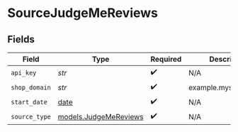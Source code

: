 # SourceJudgeMeReviews


## Fields

| Field                                                                | Type                                                                 | Required                                                             | Description                                                          |
| -------------------------------------------------------------------- | -------------------------------------------------------------------- | -------------------------------------------------------------------- | -------------------------------------------------------------------- |
| `api_key`                                                            | *str*                                                                | :heavy_check_mark:                                                   | N/A                                                                  |
| `shop_domain`                                                        | *str*                                                                | :heavy_check_mark:                                                   | example.myshopify.com                                                |
| `start_date`                                                         | [date](https://docs.python.org/3/library/datetime.html#date-objects) | :heavy_check_mark:                                                   | N/A                                                                  |
| `source_type`                                                        | [models.JudgeMeReviews](../models/judgemereviews.md)                 | :heavy_check_mark:                                                   | N/A                                                                  |